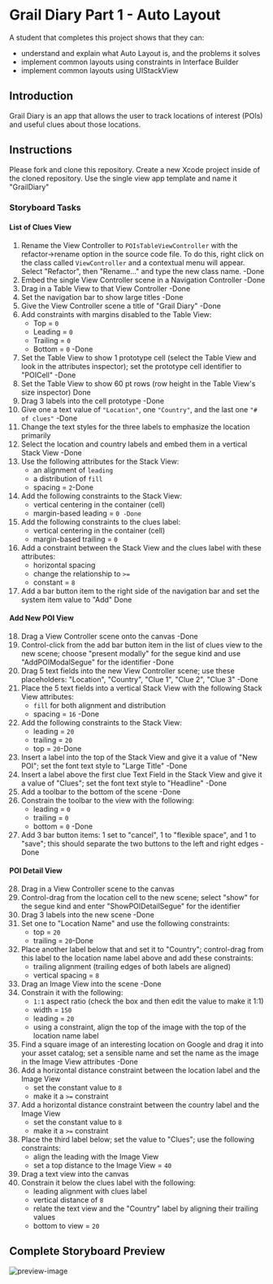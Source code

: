 # Grail Diary Part 1 - Auto Layout

A student that completes this project shows that they can:

- understand and explain what Auto Layout is, and the problems it solves
- implement common layouts using constraints in Interface Builder
- implement common layouts using UIStackView

## Introduction

Grail Diary is an app that allows the user to track locations of interest (POIs) and useful clues about those locations.

## Instructions

Please fork and clone this repository. Create a new Xcode project inside of the cloned repository. Use the single view app template and name it "GrailDiary"

### Storyboard Tasks

#### List of Clues View
1. Rename the View Controller to `POIsTableViewController` with the refactor->rename option in the source code file. To do this, right click on the class called `ViewController` and a contextual menu will appear. Select "Refactor", then "Rename..." and type the new class name. -Done
2. Embed the single View Controller scene in a Navigation Controller -Done
3. Drag in a Table View to that View Controller -Done
4. Set the navigation bar to show large titles -Done
5. Give the View Controller scene a title of "Grail Diary" -Done
6. Add constraints with margins disabled to the Table View:
    * Top = `0`
    * Leading = `0`
    * Trailing = `0`
    * Bottom = `0` -Done
7. Set the Table View to show 1 prototype cell (select the Table View and look in the attributes inspector); set the prototype cell identifier to "POICell" -Done
8. Set the Table View to show 60 pt rows (row height in the Table View's size inspector) Done
9. Drag 3 labels into the cell prototype -Done
10. Give one a text value of `"Location"`, one `"Country"`, and the last one `"# of clues"` -Done
11. Change the text styles for the three labels to emphasize the location primarily
12. Select the location and country labels and embed them in a vertical Stack View -Done
13. Use the following attributes for the Stack View:
    * an alignment of `leading`
    * a distribution of `fill`
    * spacing = `2`-Done
14. Add the following constraints to the Stack View:
    * vertical centering in the container (cell)
    * margin-based leading = `0 -Done`
15. Add the following constraints to the clues label:
    * vertical centering in the container (cell)
    * margin-based trailing = `0`
16. Add a constraint between the Stack View and the clues label with these attributes:
    * horizontal spacing
    * change the relationship to `>=`
    * constant = `8`
17. Add a bar button item to the right side of the navigation bar and set the system item value to "Add" Done

#### Add New POI View
18. Drag a View Controller scene onto the canvas -Done
19. Control-click from the add bar button item in the list of clues view to the new scene; choose "present modally" for the segue kind and use "AddPOIModalSegue" for the identifier -Done
20. Drag 5 text fields into the new View Controller scene; use these placeholders: "Location", "Country", "Clue 1", "Clue 2", "Clue 3" -Done
21. Place the 5 text fields into a vertical Stack View with the following Stack View attributes:
    * `fill` for both alignment and distribution
    * spacing = `16` -Done
22. Add the following constraints to the Stack View:
    * leading = `20`
    * trailing = `20`
    * top = `20`-Done
23. Insert a label into the top of the Stack View and give it a value of "New POI"; set the font text style to "Large Title" -Done
24. Insert a label above the first clue Text Field in the Stack View and give it a value of "Clues"; set the font text style to "Headline" -Done
25. Add a toolbar to the bottom of the scene -Done
26. Constrain the toolbar to the view with the following:
    * leading = `0`
    * trailing = `0`
    * bottom = `0` -Done
27. Add 3 bar button items: 1 set to "cancel", 1 to "flexible space", and 1 to "save"; this should separate the two buttons to the left and right edges -Done

#### POI Detail View
28. Drag in a View Controller scene to the canvas
29. Control-drag from the location cell to the new scene; select "show" for the segue kind and enter "ShowPOIDetailSegue" for the identifier
30. Drag 3 labels into the new scene -Done
31. Set one to "Location Name" and use the following constraints:
    * top = `20`
    * trailing = `20`-Done
32. Place another label below that and set it to "Country"; control-drag from this label to the location name label above and add these constraints:
    * trailing alignment (trailing edges of both labels are aligned)
    * vertical spacing = `8`
33. Drag an Image View into the scene -Done
34. Constrain it with the following:
    * `1:1` aspect ratio (check the box and then edit the value to make it 1:1)
    * width = `150`
    * leading = `20`
    * using a constraint, align the top of the image with the top of the location name label
35. Find a square image of an interesting location on Google and drag it into your asset catalog; set a sensible name and set the name as the image in the Image View attributes -Done
36. Add a horizontal distance constraint between the location label and the Image View
    * set the constant value to `8`
    * make it a `>=` constraint
37. Add a horizontal distance constraint between the country label and the Image View
    * set the constant value to `8`
    * make it a `>=` constraint
38. Place the third label below; set the value to "Clues"; use the following constraints:
    * align the leading with the Image View
    * set a top distance to the Image View = `40`
39. Drag a text view into the canvas
40. Constrain it below the clues label with the following:
    * leading alignment with clues label
    * vertical distance of `8`
    * relate the text view and the "Country" label by aligning their trailing values
    * bottom to view = `20`

## Complete Storyboard Preview

![preview-image](https://raw.githubusercontent.com/LambdaSchool/grail-diary-part-1/master/storyboard-complete.png)
